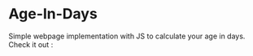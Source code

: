 # Age-In-Days
Simple webpage implementation with JS to calculate your age in days.<br>
Check it out : 

